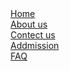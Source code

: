 <!DOCTYPE html>
<html lang="en">
<head>
    <meta charset="UTF-8">
    <meta http-equiv="X-UA-Compatible" content="IE=edge">
    <meta name="viewport" content="width=device-width, initial-scale=1.0">
    <link rel="stylesheet" href="style.css">
    <title>Document</title>
</head>
<a href="indexHome.html">Home</a>
<br>
<a href="indexAboutUs.html">About us</a>
<br>
<a href="indexContactUs.html">Contect us</a>
<br>
<a href="indexAddmission.html">Addmission</a>
<br>
<a href="indexFAQ.html">FAQ</a>
<br>




<body>


    
    
</body>
</html>
